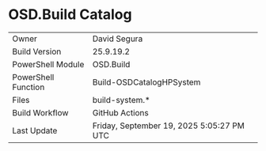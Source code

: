 ﻿# OSD.Build Catalog

| | |
|-|-|
| Owner | David Segura |
| Build Version | 25.9.19.2 |
| PowerShell Module | OSD.Build |
| PowerShell Function | Build-OSDCatalogHPSystem |
| Files | build-system.* |
| Build Workflow | GitHub Actions |
| Last Update | Friday, September 19, 2025 5:05:27 PM UTC |
